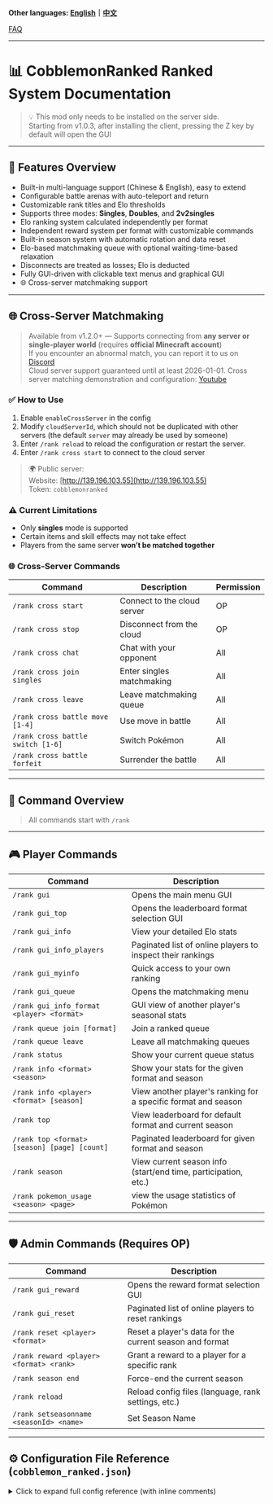 **Other languages: [English](README.md)｜[中文](README_zh.md)**

[FAQ](https://github.com/intellectmind/Cobblemon-Ranked/wiki/FAQ)

---

# 📊 CobblemonRanked Ranked System Documentation

> 💡 This mod only needs to be installed on the server side.  
> Starting from v1.0.3, after installing the client, pressing the Z key by default will open the GUI  

---

## 🎯 Features Overview

- Built-in multi-language support (Chinese & English), easy to extend  
- Configurable battle arenas with auto-teleport and return  
- Customizable rank titles and Elo thresholds  
- Supports three modes: **Singles**, **Doubles**, and **2v2singles**  
- Elo ranking system calculated independently per format  
- Independent reward system per format with customizable commands  
- Built-in season system with automatic rotation and data reset  
- Elo-based matchmaking queue with optional waiting-time-based relaxation  
- Disconnects are treated as losses; Elo is deducted  
- Fully GUI-driven with clickable text menus and graphical GUI  
- 🌐 Cross-server matchmaking support 

---

## 🌐 Cross-Server Matchmaking

> Available from v1.2.0+ — Supports connecting from **any server or single-player world** (requires **official Minecraft account**)  
> If you encounter an abnormal match, you can report it to us on [Discord](https://discord.gg/guTkeS8wEE)  
> Cloud server support guaranteed until at least 2026-01-01.
> Cross server matching demonstration and configuration: [Youtube](https://youtu.be/V8zmSMrxSuU)  

### ✅ How to Use

1. Enable `enableCrossServer` in the config  
2. Modify `cloudServerId`, which should not be duplicated with other servers (the default `server` may already be used by someone)  
3. Enter `/rank reload` to reload the configuration or restart the server.  
4. Enter `/rank cross start` to connect to the cloud server  

> 🌍 Public server:  
> Website: [http://139.196.103.55](http://139.196.103.55)  
> Token: `cobblemonranked`

### ⚠️ Current Limitations

- Only **singles** mode is supported  
- Certain items and skill effects may not take effect  
- Players from the same server **won’t be matched together**  

### 🌐 Cross-Server Commands

| Command | Description | Permission |
|--------|-------------|------------|
| `/rank cross start` | Connect to the cloud server | OP |
| `/rank cross stop` | Disconnect from the cloud | OP |
| `/rank cross chat` | Chat with your opponent | All |
| `/rank cross join singles` | Enter singles matchmaking | All |
| `/rank cross leave` | Leave matchmaking queue | All |
| `/rank cross battle move [1-4]` | Use move in battle | All |
| `/rank cross battle switch [1-6]` | Switch Pokémon | All |
| `/rank cross battle forfeit` | Surrender the battle | All |

---

## 📌 Command Overview

> All commands start with `/rank`

---

## 🎮 Player Commands

| Command | Description |
|--------|-------------|
| `/rank gui` | Opens the main menu GUI |
| `/rank gui_top` | Opens the leaderboard format selection GUI |
| `/rank gui_info` | View your detailed Elo stats |
| `/rank gui_info_players` | Paginated list of online players to inspect their rankings |
| `/rank gui_myinfo` | Quick access to your own ranking |
| `/rank gui_queue` | Opens the matchmaking menu |
| `/rank gui_info_format <player> <format>` | GUI view of another player's seasonal stats |
| `/rank queue join [format]` | Join a ranked queue |
| `/rank queue leave` | Leave all matchmaking queues |
| `/rank status` | Show your current queue status |
| `/rank info <format> <season>` | Show your stats for the given format and season |
| `/rank info <player> <format> [season]` | View another player's ranking for a specific format and season |
| `/rank top` | View leaderboard for default format and current season |
| `/rank top <format> [season] [page] [count]` | Paginated leaderboard for given format and season |
| `/rank season` | View current season info (start/end time, participation, etc.) |
| `/rank pokemon_usage <season> <page>` | view the usage statistics of Pokémon |

---

## 🛡️ Admin Commands (Requires OP)

| Command | Description |
|--------|-------------|
| `/rank gui_reward` | Opens the reward format selection GUI |
| `/rank gui_reset` | Paginated list of online players to reset rankings |
| `/rank reset <player> <format>` | Reset a player's data for the current season and format |
| `/rank reward <player> <format> <rank>` | Grant a reward to a player for a specific rank |
| `/rank season end` | Force-end the current season |
| `/rank reload` | Reload config files (language, rank settings, etc.) |
| `/rank setseasonname <seasonId> <name>` | Set Season Name |

---

## ⚙️ Configuration File Reference (`cobblemon_ranked.json`)

<details>
<summary>Click to expand full config reference (with inline comments)</summary>

```json
{
  "defaultLang": "en",                     // Default language: 'en' or 'zh'
  "defaultFormat": "singles",              // Default battle format
  "minTeamSize": 1,                        // Minimum Pokémon per team
  "maxTeamSize": 6,                        // Maximum Pokémon per team
  "maxEloDiff": 200,                       // Max Elo gap for matchmaking
  "maxQueueTime": 300,                     // Max wait time (seconds) before relaxing Elo rules
  "maxEloMultiplier": 3.0,                 // Max multiplier for Elo diff relaxation
  "seasonDuration": 30,                    // Season duration (days)
  "initialElo": 1000,                      // Elo at the beginning of a season
  "eloKFactor": 32,                        // Elo K-factor (affects Elo change magnitude)
  "minElo": 0,                             // Minimum Elo floor
  "bannedPokemon": ["Mewtwo", "Arceus"],   // Banned Pokémon (e.g., legendaries)
  "bannedHeldItems": ["cobblemon:leftovers"], // Banned held items for Pokémon
  "bannedCarriedItems": ["cobblemon:leftovers"], // Banned items in player's inventory
  "bannedMoves": ["leechseed"],            // Banned moves for Pokémon
  "bannedNatures": ["cobblemon:naughty"],  // Banned personalities for Pokémon
  "bannedAbilities": [],                   // Banned abilities for Pokémon
  "bannedGenders": ["MALE"],               // Banned gender for Pokémon
  "bannedShiny": false,                    // Banned shiny Pokémon from participating in battles
  "allowedFormats": ["singles", "doubles", "2v2singles"], // Supported battle formats
  "maxLevel": 0,                           // Max Pokémon level (0 = no limit)
  "allowDuplicateSpecies": false,          // Whether duplicate Pokémon species are allowed
  "enableCustomLevel": false,              // Enable forced modification of Pokémon levels
  "customBattleLevel": 50,                 // Forcefully modify the level of Pokémon
  "battleArenas": [                        // List of arenas (teleport locations for battles)
    {
      "world": "minecraft:overworld",
      "playerPositions": [
        { "x": 0.0, "y": 70.0, "z": 0.0 },
        { "x": 10.0, "y": 70.0, "z": 0.0 }
      ]
    },
    {
      "world": "minecraft:overworld",
      "playerPositions": [
        { "x": 100.0, "y": 65.0, "z": 100.0 },
        { "x": 110.0, "y": 65.0, "z": 100.0 }
      ]
    }
  ],
  "rankRewards": {                         // Format-specific rank rewards (command-based)
    "singles": {
      "Bronze": ["give {player} minecraft:apple 5"],
      "Silver": ["give {player} minecraft:golden_apple 3"],
      "Gold": ["give {player} minecraft:diamond 2", "give {player} minecraft:emerald 5"],
      "Platinum": ["give {player} minecraft:diamond_block 1", "effect give {player} minecraft:strength 3600 1"],
      "Diamond": ["give {player} minecraft:netherite_ingot 1", "give {player} minecraft:elytra 1"],
      "Master": ["give {player} minecraft:netherite_block 2", "give {player} minecraft:totem_of_undying 1", "effect give {player} minecraft:resistance 7200 2"]
    },
    "doubles": {
      "Bronze": ["give {player} minecraft:bread 5"],
      "Silver": ["give {player} minecraft:gold_nugget 10"],
      "Gold": ["give {player} minecraft:emerald 1"],
      "Platinum": ["give {player} minecraft:golden_apple 1"],
      "Diamond": ["give {player} minecraft:totem_of_undying 1"],
      "Master": ["give {player} minecraft:netherite_ingot 2"]
    },
    "2v2singles": {
      "Bronze": ["give {player} minecraft:bread 5"],
      "Silver": ["give {player} minecraft:gold_nugget 10"],
      "Gold": ["give {player} minecraft:emerald 1"],
      "Platinum": ["give {player} minecraft:golden_apple 1"],
      "Diamond": ["give {player} minecraft:totem_of_undying 1"],
      "Master": ["give {player} minecraft:netherite_ingot 2"]
    }
  },
  "rankTitles": {                          // Elo thresholds → rank names
    "3500": "Master",
    "3000": "Diamond",
    "2500": "Platinum",
    "2000": "Gold",
    "1500": "Silver",
    "0": "Bronze"
  },
  "rankRequirements": {              // Minimum winning rate requirement for each rank reward（0.0 ~ 1.0）
    "Bronze": 0.0,
    "Silver": 0.3,
    "Gold": 0.3,
    "Platinum": 0.3,
    "Diamond": 0.3,
    "Master": 0.3
  },
  "enableCrossServer": true,       // Enable cross-server matchmaking
  "cloudServerId": "server",       // Cloud server ID for this server(Cannot be repeated with others)
  "cloudToken": "",                // Cloud server auth token(Leave blank for the public cloud server)
  "cloudApiUrl": "http://139.196.103.55:8000",  // Cloud API address(Either IP or domain name is acceptable)
  "cloudWebSocketUrl": "ws://139.196.103.55:8000/ws/" // Cloud WebSocket Address(Either IP or domain name is acceptable)
}
